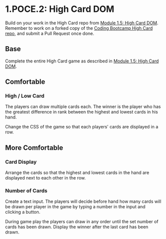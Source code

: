 # 1.POCE.2: High Card DOM

Build on your work in the High Card repo from [Module 1.5: High Card DOM](../1.5-high-card-dom.md). Remember to work on a forked copy of the [Coding Bootcamp High Card repo](https://github.com/rocketacademy/high-card-bootcamp), and submit a Pull Request once done.

## Base

Complete the entire High Card game as described in [Module 1.5: High Card DOM](../1.5-high-card-dom.md).

## Comfortable

### High / Low Card

The players can draw multiple cards each. The winner is the player who has the greatest difference in rank between the highest and lowest cards in his hand.

Change the CSS of the game so that each players' cards are displayed in a row.

## More Comfortable

### Card Display

Arrange the cards so that the highest and lowest cards in the hand are displayed next to each other in the row.

### Number of Cards

Create a text input. The players will decide before hand how many cards will be drawn per player in the game by typing a number in the input and clicking a button.

During game play the players can draw in any order until the set number of cards has been drawn. Display the winner after the last card has been drawn.

